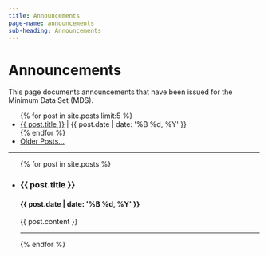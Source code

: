 ```yaml
---
title: Announcements
page-name: announcements
sub-heading: Announcements
---
```

<h1>Announcements</h1>
<p>This page documents announcements that have been issued for the Minimum Data Set (MDS).</p>
<ul>
  {% for post in site.posts limit:5 %}
    <li>
      <a href="#{{ post.url }}">{{ post.title }}</a><span> | {{ post.date | date: '%B %d, %Y' }}</span>
    </li>
  {% endfor %}
  <li>
      <a href="/mds/announcements/all/index.html">Older Posts...</a>
  </li>
</ul>

<hr />
<div>
<ul class="l-communications-ul">
  {% for post in site.posts %}
    <li class="l-communications">
    <div id = "{{ post.url }}"><h3>{{ post.title }}</h3></div>
    <h4>{{ post.date | date: '%B %d, %Y' }}</h4>
	{{ post.content }}
	<hr />
</li>
  {% endfor %}
</ul>
</div>
